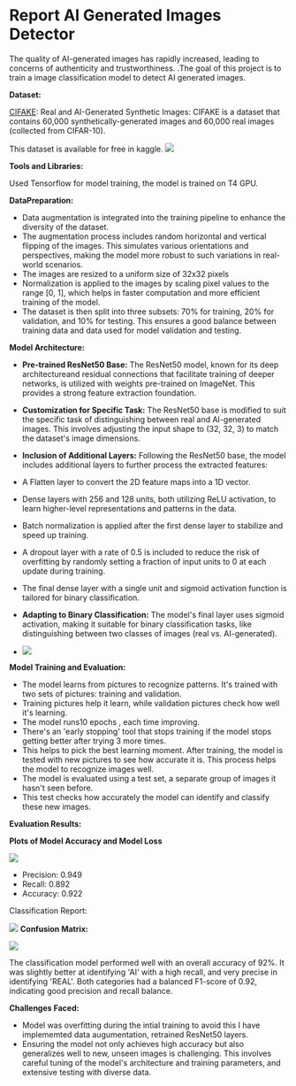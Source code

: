 
# Report AI Generated Images Detector

The quality of AI-generated images has rapidly increased, leading to concerns of authenticity and trustworthiness. .The goal of this project is to train a image classification model to detect AI generated images.

**Dataset:**

[CIFAKE](https://www.kaggle.com/datasets/birdy654/cifake-real-and-ai-generated-synthetic-images/data): Real and AI-Generated Synthetic Images: CIFAKE is a dataset that contains 60,000 synthetically-generated images and 60,000 real images (collected from CIFAR-10).

This dataset is available for free in kaggle. ![](https://storage.googleapis.com/kaggle-datasets-images/3041726/5227744/64b8381e45aef2060808e31584ed141f/dataset-cover.png?t=2023-03-24-13-29-07)

**Tools and Libraries:**

Used Tensorflow for model training, the model is trained on T4 GPU.

**DataPreparation:**

- Data augmentation is integrated into the training pipeline to enhance the diversity of the dataset.
- The augmentation process includes random horizontal and vertical flipping of the images. This simulates various orientations and perspectives, making the model more robust to such variations in real-world scenarios.
- The images are resized to a uniform size of 32x32 pixels
- Normalization is applied to the images by scaling pixel values to the range [0, 1], which helps in faster computation and more efficient training of the model.
- The dataset is then split into three subsets: 70% for training, 20% for validation, and 10% for testing. This ensures a good balance between training data and data used for model validation and testing.

**Model Architecture:**

- **Pre-trained ResNet50 Base:** The ResNet50 model, known for its deep architectureand residual connections that facilitate training of deeper networks, is utilized with weights pre-trained on ImageNet. This provides a strong feature extraction foundation.
- **Customization for Specific Task:** The ResNet50 base is modified to suit the specific task of distinguishing between real and AI-generated images. This involves adjusting the input shape to (32, 32, 3) to match the dataset's image dimensions.
- **Inclusion of Additional Layers:** Following the ResNet50 base, the model includes additional layers to further process the extracted features:
- A Flatten layer to convert the 2D feature maps into a 1D vector.

- Dense layers with 256 and 128 units, both utilizing ReLU activation, to learn higher-level representations and patterns in the data.
- Batch normalization is applied after the first dense layer to stabilize and speed up training.
- A dropout layer with a rate of 0.5 is included to reduce the risk of overfitting by randomly setting a fraction of input units to 0 at each update during training.
- The final dense layer with a single unit and sigmoid activation function is tailored for binary classification.
- **Adapting to Binary Classification:** The model's final layer uses sigmoid activation, making it suitable for binary classification tasks, like distinguishing between two classes of images (real vs. AI-generated).
- ![](RackMultipart20231125-1-5qp7kr_html_a4e4f2610fa15366.png)

**Model Training and Evaluation:**

- The model learns from pictures to recognize patterns. It's trained with two sets of pictures: training and validation.
- Training pictures help it learn, while validation pictures check how well it's learning.
- The model runs10 epochs , each time improving.
- There's an 'early stopping' tool that stops training if the model stops getting better after trying 3 more times.
- This helps to pick the best learning moment. After training, the model is tested with new pictures to see how accurate it is. This process helps the model to recognize images well.
- The model is evaluated using a test set, a separate group of images it hasn't seen before.
- This test checks how accurately the model can identify and classify these new images.

**Evaluation Results:**

**Plots of Model Accuracy and Model Loss**

![](RackMultipart20231125-1-5qp7kr_html_d8d20c312fda890.png)

- Precision: 0.949
- Recall: 0.892
- Accuracy: 0.922

Classification Report:

![](https://i.postimg.cc/B6qR8S8w/Screenshot-from-2023-11-24-22-10-09.png)
**Confusion Matrix:**

![](https://i.postimg.cc/3JrF0yxT/image-2.png)

The classification model performed well with an overall accuracy of 92%. It was slightly better at identifying 'AI' with a high recall, and very precise in identifying 'REAL'. Both categories had a balanced F1-score of 0.92, indicating good precision and recall balance.

**Challenges Faced:**

- Model was overfitting during the intial training to avoid this I have implememted data augumentation, retrained ResNet50 layers.
- Ensuring the model not only achieves high accuracy but also generalizes well to new, unseen images is challenging. This involves careful tuning of the model's architecture and training parameters, and extensive testing with diverse data.
